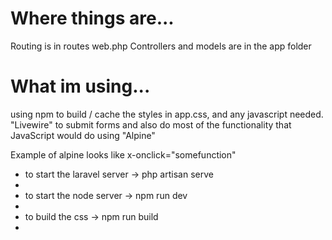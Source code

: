 <h1>Where things are...</h1>
Routing is in routes web.php
Controllers and models are in the app folder

<h1>What im using...</h1>
using npm to build / cache the styles in app.css, and any javascript needed.
"Livewire" to submit forms and also do most of the functionality that JavaScript would do using "Alpine"

Example of alpine looks like x-onclick="somefunction"
<ul>
    <li>to start the laravel server -> php artisan serve<li>
    <li>to start the node server -> npm run dev<li>
    <li>to build the css -> npm run build<li>
  
</ul>



